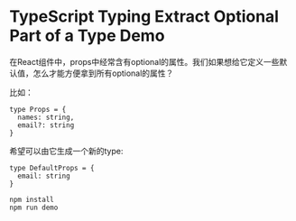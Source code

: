 TypeScript Typing Extract Optional Part of a Type Demo
===========================

在React组件中，props中经常含有optional的属性。我们如果想给它定义一些默认值，怎么才能方便拿到所有optional的属性？

比如：

```
type Props = {
  names: string,
  email?: string
}
```

希望可以由它生成一个新的type: 

```
type DefaultProps = {
  email: string
}
```

```
npm install
npm run demo
```
